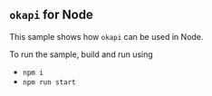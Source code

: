 ## `okapi` for Node

This sample shows how `okapi` can be used in Node.

To run the sample, build and run using

- `npm i`
- `npm run start`
